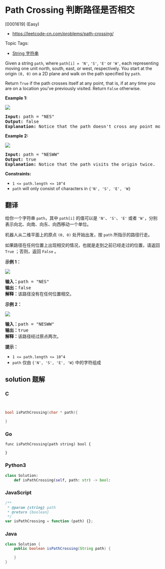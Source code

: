 # Path Crossing 判断路径是否相交

[0001619] (Easy)

- https://leetcode-cn.com/problems/path-crossing/

Topic Tags:

- [String 字符串](https://leetcode-cn.com/tag/string/)

Given a string `path`, where `path[i] = 'N'`, `'S'`, `'E'` or `'W'`, each representing moving one unit north, south, east, or west, respectively. You start at the origin `(0, 0)` on a 2D plane and walk on the path specified by `path`.

Return `True` if the path crosses itself at any point, that is, if at any time you are on a location you've previously visited. Return `False` otherwise.

**Example 1:**

![](https://assets.leetcode.com/uploads/2020/06/10/screen-shot-2020-06-10-at-123929-pm.png)

<pre><strong>Input:</strong> path = "NES"
<strong>Output:</strong> false 
<strong>Explanation:</strong> Notice that the path doesn't cross any point more than once.
</pre>

**Example 2:**

![](https://assets.leetcode.com/uploads/2020/06/10/screen-shot-2020-06-10-at-123843-pm.png)

<pre><strong>Input:</strong> path = "NESWW"
<strong>Output:</strong> true
<strong>Explanation:</strong> Notice that the path visits the origin twice.</pre>

**Constraints:**

- `1 <= path.length <= 10^4`
- `path` will only consist of characters in `{'N', 'S', 'E', 'W}`

## 翻译

给你一个字符串 `path`，其中 `path[i]` 的值可以是 `'N'`、`'S'`、`'E'` 或者 `'W'`，分别表示向北、向南、向东、向西移动一个单位。

机器人从二维平面上的原点 `(0, 0)` 处开始出发，按 `path` 所指示的路径行走。

如果路径在任何位置上出现相交的情况，也就是走到之前已经走过的位置，请返回 `True` ；否则，返回 `False` 。

**示例 1：**

![](https://assets.leetcode-cn.com/aliyun-lc-upload/uploads/2020/06/28/screen-shot-2020-06-10-at-123929-pm.png)

<pre><strong>输入：</strong>path = "NES"
<strong>输出：</strong>false 
<strong>解释：</strong>该路径没有在任何位置相交。</pre>

**示例 2：**

![](https://assets.leetcode-cn.com/aliyun-lc-upload/uploads/2020/06/28/screen-shot-2020-06-10-at-123843-pm.png)

<pre><strong>输入：</strong>path = "NESWW"
<strong>输出：</strong>true
<strong>解释：</strong>该路径经过原点两次。</pre>

**提示：**

- `1 <= path.length <= 10^4`
- `path` 仅由 `{'N', 'S', 'E', 'W}` 中的字符组成

## solution 题解

### C

```c


bool isPathCrossing(char * path){

}
```

### Go

```golang
func isPathCrossing(path string) bool {

}
```

### Python3

```python
class Solution:
    def isPathCrossing(self, path: str) -> bool:
```

### JavaScript

```javascript
/**
 * @param {string} path
 * @return {boolean}
 */
var isPathCrossing = function (path) {};
```

### Java

```java
class Solution {
    public boolean isPathCrossing(String path) {

    }
}
```
